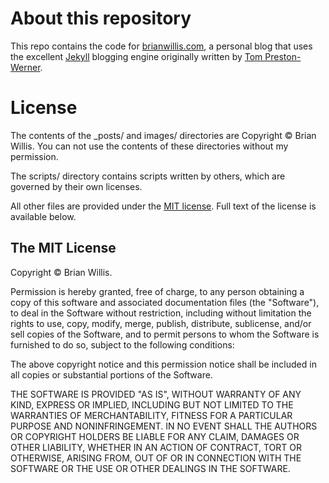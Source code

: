 About this repository
=====================
This repo contains the code for [brianwillis.com](http://brianwillis.com), a personal blog that uses the excellent [Jekyll](http://github.com/mojombo/jekyll) blogging engine originally written by [Tom Preston-Werner](http://tom.preston-werner.com/).

License
=======
The contents of the _posts/ and images/ directories are Copyright &copy; Brian Willis. You can not use the contents of these directories without my permission.

The scripts/ directory contains scripts written by others, which are governed by their own licenses.

All other files are provided under the [MIT license](http://www.opensource.org/licenses/mit-license.php). Full text of the license is available below. 

The MIT License
---------------
Copyright &copy; Brian Willis.

Permission is hereby granted, free of charge, to any person obtaining a copy of this software and associated documentation files (the "Software"), to deal in the Software without restriction, including without limitation the rights to use, copy, modify, merge, publish, distribute, sublicense, and/or sell copies of the Software, and to permit persons to whom the Software is furnished to do so, subject to the following conditions:

The above copyright notice and this permission notice shall be included in all copies or substantial portions of the Software.

THE SOFTWARE IS PROVIDED "AS IS", WITHOUT WARRANTY OF ANY KIND, EXPRESS OR IMPLIED, INCLUDING BUT NOT LIMITED TO THE WARRANTIES OF MERCHANTABILITY, FITNESS FOR A PARTICULAR PURPOSE AND NONINFRINGEMENT. IN NO EVENT SHALL THE AUTHORS OR COPYRIGHT HOLDERS BE LIABLE FOR ANY CLAIM, DAMAGES OR OTHER LIABILITY, WHETHER IN AN ACTION OF CONTRACT, TORT OR OTHERWISE, ARISING FROM, OUT OF OR IN CONNECTION WITH THE SOFTWARE OR THE USE OR OTHER DEALINGS IN THE SOFTWARE.
